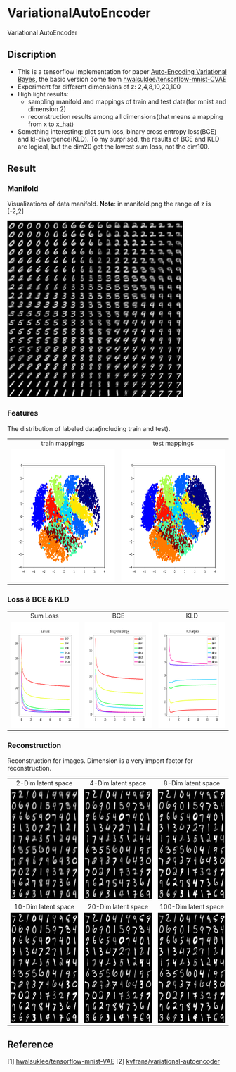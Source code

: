 # VariationalAutoEncoder
Variational AutoEncoder

## Discription
- This is a tensorflow implementation for paper [Auto-Encoding Variational Bayes](https://arxiv.org/abs/1312.6114), the basic version come from [hwalsuklee/tensorflow-mnist-CVAE](https://github.com/hwalsuklee/tensorflow-mnist-CVAE)
- Experiment for different dimensions of z: 2,4,8,10,20,100
- High light results:
	- sampling manifold and mappings of train and test data(for mnist and dimension 2)
	- reconstruction results among all dimensions(that means a mapping from x to x_hat)
- Something interesting: plot sum loss, binary cross entropy loss(BCE) and kl-divergence(KLD). To my surprised, the results of BCE and KLD are logical, but the dim20 get the lowest sum loss, not the dim100.
	

## Result
### Manifold
Visualizations of data manifold. **Note**: in manifold.png the range of z is [-2,2]
<p><img src="save/manifold.png" width="400", height="400"></p>


### Features
The distribution of labeled data(including train and test).
<p align="center">
	<table align='center'>
		<tr align='center'>
			<td> train mappings </td>
			<td> test mappings </td>
		</tr>
		<tr>
			<td><img src = 'save/train_z_map.png' height = '300px'>
			<td><img src = 'save/test_z_map.png' height = '300px'>
		</tr>
	</table>
</p>

### Loss & BCE & KLD
<p align='center'>
	<table align='center'>
		<tr align='center'>
			<td> Sum Loss </td>
			<td> BCE </td>
			<td> KLD </td>
		</tr>
		<tr>
			<td><img src = 'save/Loss.png' width='320px' height='240px'>
			<td><img src = 'save/BCE.png' width='320px' height='240px'>
			<td><img src = 'save/KLD.png' width='320px' height='240px'>
		</tr>
	</table>
</p>

### Reconstruction
Reconstruction for images. Dimension is a very import factor for reconstruction.
<p align='center'>
	<table align='center'>
		<tr align='center'>
			<td> 2-Dim latent space </td>
			<td> 4-Dim latent space </td>
			<td> 8-Dim latent space </td>
		</tr>
		<tr>
			<td><img src = 'save/dim2.png' width='250px' height='250px'>
			<td><img src = 'save/dim4.png' width='250px' height='250px'>
			<td><img src = 'save/dim8.png' width='250px' height='250px'>
		</tr>
		<tr align='center'>
			<td> 10-Dim latent space </td>
			<td> 20-Dim latent space </td>
			<td> 100-Dim latent space </td>
		</tr>
		<tr>
			<td><img src = 'save/dim10.png' width='250px' height='250px'>
			<td><img src = 'save/dim20.png' width='250px' height='250px'>
			<td><img src = 'save/dim100.png' width='250px' height='250px'>
		</tr>
	</table>
</p>

## Reference 
[1] [hwalsuklee/tensorflow-mnist-VAE](https://github.com/hwalsuklee/tensorflow-mnist-VAE)
[2] [kvfrans/variational-autoencoder](https://github.com/kvfrans/variational-autoencoder)
